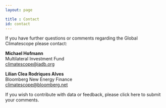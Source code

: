 ```yaml
---
layout: page

title : Contact
id: contact
---
```

If you have further questions or comments regarding the Global Climatescope please contact:

__Michael Hofmann__  
Multilateral Investment Fund  
[climatescope@iadb.org](mailto:climatescope@iadb.org)

__Lilian Clea Rodriques Alves__  
Bloomberg New Energy Finance  
[climatescope@bloomberg.net](mailto:climatescope@bloomberg.net)

If you wish to contribute with data or feedback, please click here to submit your comments.